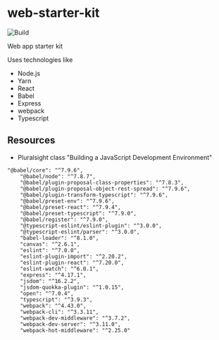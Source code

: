 # web-starter-kit
![Build](https://github.com/josellausas/web-starter-kit/workflows/Build/badge.svg)

Web app starter kit

Uses technologies like
- Node.js
- Yarn
- React
- Babel
- Express
- webpack
- Typescript

## Resources
- Pluralsight class "Building a JavaScript Development Environment"

```
"@babel/core": "^7.9.6",
    "@babel/node": "^7.8.7",
    "@babel/plugin-proposal-class-properties": "^7.8.3",
    "@babel/plugin-proposal-object-rest-spread": "^7.9.6",
    "@babel/plugin-transform-typescript": "^7.9.6",
    "@babel/preset-env": "^7.9.6",
    "@babel/preset-react": "^7.9.4",
    "@babel/preset-typescript": "^7.9.0",
    "@babel/register": "^7.9.0",
    "@typescript-eslint/eslint-plugin": "^3.0.0",
    "@typescript-eslint/parser": "^3.0.0",
    "babel-loader": "^8.1.0",
    "canvas": "^2.6.1",
    "eslint": "^7.0.0",
    "eslint-plugin-import": "^2.20.2",
    "eslint-plugin-react": "^7.20.0",
    "eslint-watch": "^6.0.1",
    "express": "^4.17.1",
    "jsdom": "^16.2.2",
    "jsdom-quokka-plugin": "^1.0.15",
    "open": "^7.0.4",
    "typescript": "^3.9.3",
    "webpack": "^4.43.0",
    "webpack-cli": "^3.3.11",
    "webpack-dev-middleware": "^3.7.2",
    "webpack-dev-server": "^3.11.0",
    "webpack-hot-middleware": "^2.25.0"
```
